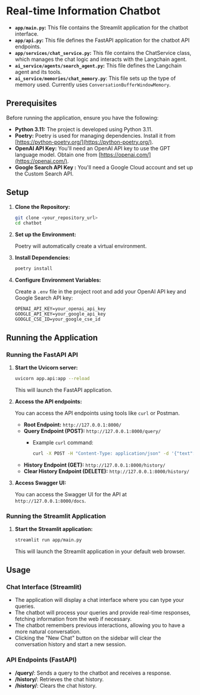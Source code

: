 # Real-time Information Chatbot

*   **`app/main.py`:** This file contains the Streamlit application for the chatbot interface.
*   **`app/api.py`:** This file defines the FastAPI application for the chatbot API endpoints.
*   **`app/services/chat_service.py`:** This file contains the ChatService class, which manages the chat logic and interacts with the Langchain agent.
*   **`ai_service/agents/search_agent.py`:** This file defines the Langchain agent and its tools.
*   **`ai_service/memories/chat_memory.py`**: This file sets up the type of memory used. Currently uses `ConversationBufferWindowMemory`.

## Prerequisites

Before running the application, ensure you have the following:

*   **Python 3.11:** The project is developed using Python 3.11.
*   **Poetry:** Poetry is used for managing dependencies. Install it from [https://python-poetry.org/](https://python-poetry.org/).
*   **OpenAI API Key:** You'll need an OpenAI API key to use the GPT language model. Obtain one from [https://openai.com/](https://openai.com/).
*   **Google Search API Key :** You'll need a Google Cloud account and set up the Custom Search API.

## Setup

1.  **Clone the Repository:**

    ```bash
    git clone <your_repository_url>
    cd chatbot
    ```
2.  **Set up the Environment:**

    Poetry will automatically create a virtual environment.
3.  **Install Dependencies:**

    ```bash
    poetry install
    ```
4.  **Configure Environment Variables:**

    Create a `.env` file in the project root and add your OpenAI API key and Google Search API key:

    ```
    OPENAI_API_KEY=your_openai_api_key
    GOOGLE_API_KEY=your_google_api_key
    GOOGLE_CSE_ID=your_google_cse_id
    ```

## Running the Application

### Running the FastAPI API

1.  **Start the Uvicorn server:**

    ```bash
    uvicorn app.api:app --reload
    ```

    This will launch the FastAPI application.
2.  **Access the API endpoints:**

    You can access the API endpoints using tools like `curl` or Postman.
    *   **Root Endpoint:** `http://127.0.0.1:8000/`
    *   **Query Endpoint (POST):** `http://127.0.0.1:8000/query/`
        *   Example `curl` command:

            ```bash
            curl -X POST -H "Content-Type: application/json" -d '{"text": "your query"}' http://127.0.0.1:8000/query/
            ```
    *   **History Endpoint (GET):** `http://127.0.0.1:8000/history/`
    *   **Clear History Endpoint (DELETE):** `http://127.0.0.1:8000/history/`
3.  **Access Swagger UI:**

    You can access the Swagger UI for the API at `http://127.0.0.1:8000/docs`.

### Running the Streamlit Application

1.  **Start the Streamlit application:**

    ```bash
    streamlit run app/main.py
    ```

    This will launch the Streamlit application in your default web browser.

## Usage

### Chat Interface (Streamlit)

*   The application will display a chat interface where you can type your queries.
*   The chatbot will process your queries and provide real-time responses, fetching information from the web if necessary.
*   The chatbot remembers previous interactions, allowing you to have a more natural conversation.
*   Clicking the "New Chat" button on the sidebar will clear the conversation history and start a new session.

### API Endpoints (FastAPI)

*   **/query/**: Sends a query to the chatbot and receives a response.
*   **/history/**: Retrieves the chat history.
*   **/history/**: Clears the chat history.